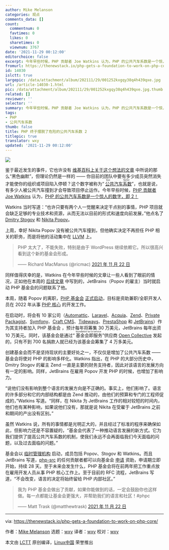 ```yaml
---
author: Mike Melanson
categories: 观点
comments_data: []
count:
  commentnum: 0
  favtimes: 0
  likes: 0
  sharetimes: 0
  viewnum: 3767
date: '2021-11-29 00:12:00'
editorchoice: false
excerpt: 今年早些时候，PHP 贡献者 Joe Watkins 认为，PHP 的公共汽车系数是一个惊人的数字，即 2！
fromurl: https://thenewstack.io/php-gets-a-foundation-to-work-on-php-core/
id: 14030
islctt: true
largepic: /data/attachment/album/202111/29/001252kxgqy38q4h439qxe.jpg
url: /article-14030-1.html
pic: /data/attachment/album/202111/29/001252kxgqy38q4h439qxe.jpg.thumb.jpg
related: []
reviewer: ''
selector: ''
summary: 今年早些时候，PHP 贡献者 Joe Watkins 认为，PHP 的公共汽车系数是一个惊人的数字，即 2！
tags:
- PHP
- 公共汽车系数
thumb: false
title: PHP 终于摆脱了危险的公共汽车系数 2
titlepic: true
translator: wxy
updated: '2021-11-29 00:12:00'
---
```


![](/data/attachment/album/202111/29/001252kxgqy38q4h439qxe.jpg)


鉴于最近发生的事件，它也许没有 [维基百科上关于这个想法的文章](https://en.wikipedia.org/wiki/Bus_factor) 中所说的那么“黑色幽默”，但理论仍然是一样的 —— 你目前的团队中要有多少成员突然消失才能使你的组织或项目陷入停顿？这个数字被称为“<ruby> <a href="https://en.wikipedia.org/wiki/Bus_factor">  公共汽车系数 </a> <rp>  （ </rp> <rt>  bus factor </rt> <rp>  ） </rp></ruby>”，也就是说，有多少人被公共汽车撞到才会导致项目停止运作。今年早些时候，[PHP 贡献者 Joe Watkins](https://github.com/krakjoe) 认为，[PHP 的公共汽车系数是一个惊人的数字，即 2！](https://blog.krakjoe.ninja/2021/05/avoiding-busses.html)


Watkins 当时写道：“也许只要有两个人一觉醒来决定干点别的事情，PHP 项目就会缺乏足够的专业技术和资源，从而无法以目前的形式和速度向前发展，”他点名了 [Dmitry Stogov](https://twitter.com/dstogov?lang=en) 和 [Nikita Popov](https://twitter.com/nikita_ppv?lang=en)。


上周，幸好 Nikita Popov 没有被公共汽车撞到，但他确实决定不再担任 PHP 相关的职务，而是将他的活动集中在 [LLVM](https://llvm.org/) 上。



> 
> PHP 太大了，不能失败，特别是由于 WordPress 继续依赖它。所以很高兴看到这个新的基金会形成。
> 
> 
> —— Richard MacManus (@ricmac) [2021 年 11 月 22 日](https://t.co/3wulgfM0eq)
> 
> 
> 


同样值得庆幸的是，Watkins 在今年早些时候的文章让一些人看到了眼前的情况，正如他在本周的 [后续文章](https://blog.krakjoe.ninja/2021/11/2-1.html) 中写到的，JetBrains（Popov 的雇主）当时就启动 PHP 基金会的问题联系了他。


本周，随着 Popov 的离职，[PHP 基金会](https://opencollective.com/phpfoundation) [正式启动](https://blog.jetbrains.com/phpstorm/2021/11/the-php-foundation/)，目标是资助兼职/全职开发人员在 2022 年从事 [PHP 核心](https://github.com/php/php-src) 的开发工作。


在启动时，将会有 10 家公司（[Automattic](https://automattic.com/)、[Laravel](https://laravel.com/)、[Acquia](https://www.acquia.com/)、[Zend](https://www.zend.com/)、[Private Packagist](https://packagist.com/)、[Symfony](https://symfony.com/)、[Craft CMS](https://craftcms.com/)、[Tideways](https://tideways.com/)、[PrestaShop](https://www.prestashop.com/) 和 [JetBrains](https://www.jetbrains.com/)）作为其支持者加入 PHP 基金会 ，预计每年将筹集 30 万美元，JetBrains 每年出资 10 万美元。同时，该基金会是通过“<ruby> 基金会即服务 <rp>  （ </rp> <rt>  foundation-as-a-service </rt> <rp>  ） </rp></ruby>”供应商 [Open Collective](https://opencollective.com/) 发起的，只有不到 700 名捐款人就已经为该基金会筹集了 4 万多美元。


创建基金会而不是坚持现状的主要好处之一，不仅仅是增加了公共汽车系数 —— 基金会将使对 PHP 的影响多样化。Watkins 指出，在 PHP 的大部分历史中，Dmitry Stogov 的雇主 Zend 一直是主要的财务支持者，因此对该语言的发展方向有一定的影响。同样，JetBrains 在雇用 Popov 开发 PHP 的时候，也增加了影响力。


“说他们没有影响到整个语言的发展方向是不正确的。事实上，他们影响了。语言的许多部分和它的内部结构都是由 Zend 推动的，由他们的预算和专门的工程师促成的，”Watkins 写道。“同样，在 Nikita 为 JetBrains 工作的相对较短的时间内，他们也有某种影响，如果说他们没有，那就是说 Nikita 在受雇于 JetBrains 之前和期间的产出没有区别。”


虽然 Watkins 说，所有的事情都是光明正大的，并且经过了标准的程序来确保如此，但影响力还是不容置疑的，“基金会代表了一种推动语言发展的新方式。它为我们提供了提高公共汽车系数的机制，使我们永远不会再面临我们今天面临的问题，以及过去面临的问题。”


基金会以 [临时管理机构](https://blog.jetbrains.com/phpstorm/2021/11/the-php-foundation/#foundation_administration) 启动，成员包括 Popov、Stogov 和 Watkins。而且 JetBrains 写道，[php-src](https://github.com/php/php-src) 的任何贡献者都可以向基金会 [申请](https://forms.gle/mk52v6FphaYr6yMS8) 资助，申请期立即开始，持续 28 天。至于未来会发生什么，PHP 基金会将在前两年把工作重点放在雇用开发人员从事 PHP 核心工作上。至于目前的 RFC 流程，JetBrains 写道，“不会改变，语言的决定将始终留给 PHP 内部社区。”



> 
> 我为 PHP 基金会做出了贡献，如果你能做到的话，一定会鼓励你也这样做。每一点都能让基金会更强大，并帮助我们的语言和社区！#phpc
> 
> 
> —— Matt Trask (@matthewtrask) [2021 年 11 月 22 日](https://t.co/rWyWC5Dz50)
> 
> 
> 




---


via: <https://thenewstack.io/php-gets-a-foundation-to-work-on-php-core/> 


作者：[Mike Melanson](https://thenewstack.io/author/mike-melanson/) 选题：[wxy](https://github.com/wxy) 译者：[wxy](https://github.com/wxy) 校对：[wxy](https://github.com/wxy)


本文由 [LCTT](https://github.com/LCTT/TranslateProject) 原创编译，[Linux中国](/article-14028-1.html) 荣誉推出